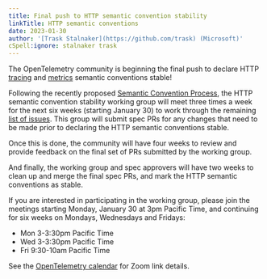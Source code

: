 ```yaml
---
title: Final push to HTTP semantic convention stability
linkTitle: HTTP semantic conventions
date: 2023-01-30
author: '[Trask Stalnaker](https://github.com/trask) (Microsoft)'
cSpell:ignore: stalnaker trask
---
```


The OpenTelemetry community is beginning the final push to declare HTTP
[tracing](/docs/specs/semconv/http/http-spans/) and
[metrics](/docs/specs/semconv/http/http-metrics/) semantic conventions stable!

Following the recently proposed
[Semantic Convention Process](https://docs.google.com/document/d/1ghvajKaipiNZso3fDtyNxU7x1zx0_Eyd02OGpMGEpLE),
the HTTP semantic convention stability working group will meet three times a
week for the next six weeks (starting January 30) to work through the remaining
[list of issues](https://github.com/orgs/open-telemetry/projects/41/views/1).
This group will submit spec PRs for any changes that need to be made prior to
declaring the HTTP semantic conventions stable.

Once this is done, the community will have four weeks to review and provide
feedback on the final set of PRs submitted by the working group.

And finally, the working group and spec approvers will have two weeks to clean
up and merge the final spec PRs, and mark the HTTP semantic conventions as
stable.

If you are interested in participating in the working group, please join the
meetings starting Monday, January 30 at 3pm Pacific Time, and continuing for six
weeks on Mondays, Wednesdays and Fridays:

- Mon 3-3:30pm Pacific Time
- Wed 3-3:30pm Pacific Time
- Fri 9:30-10am Pacific Time

See the
[OpenTelemetry calendar](https://github.com/open-telemetry/community#calendar)
for Zoom link details.
